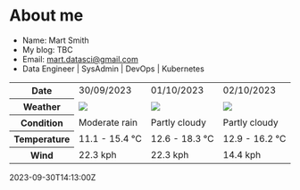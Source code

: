 # About me

- Name: Mart Smith
- My blog: TBC
- Email: [mart.datasci@gmail.com](mailto:mart.datasci6@gmail.com)
- Data Engineer | SysAdmin | DevOps | Kubernetes


<table>
    <tr>
        <th>Date</th>
        <td>30/09/2023</td><td>01/10/2023</td><td>02/10/2023</td>
    </tr>
    <tr>
        <th>Weather</th>
        <td><img src="https://cdn.weatherapi.com/weather/64x64/day/302.png"/></td><td><img src="https://cdn.weatherapi.com/weather/64x64/day/116.png"/></td><td><img src="https://cdn.weatherapi.com/weather/64x64/day/116.png"/></td>
    </tr>
    <tr>
        <th>Condition</th>
        <td width="200px">Moderate rain</td><td width="200px">Partly cloudy</td><td width="200px">Partly cloudy</td>
    </tr>
    <tr>
        <th>Temperature</th>
        <td>11.1 -  15.4 °C</td><td>12.6 -  18.3 °C</td><td>12.9 -  16.2 °C</td>
    </tr>
    <tr>
        <th>Wind</th>
        <td>22.3 kph</td><td>22.3 kph</td><td>14.4 kph</td>
    </tr>
</table>


2023-09-30T14:13:00Z

